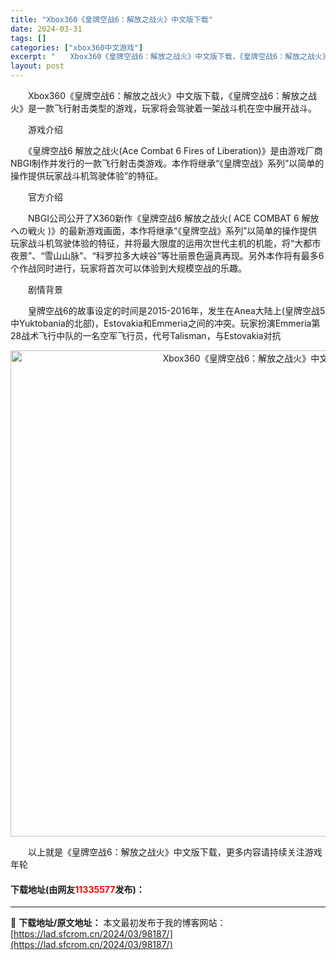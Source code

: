 ```yaml
---
title: "Xbox360《皇牌空战6：解放之战火》中文版下载"
date: 2024-03-31
tags: []
categories: ["xbox360中文游戏"]
excerpt: "　　Xbox360《皇牌空战6：解放之战火》中文版下载，《皇牌空战6：解放之战火》是一款飞行射击类型的游戏，玩家将会驾驶着一架战斗机在空中展开战斗。 　　游戏介绍 　　《皇牌空战6 解放之战火(Ace Combat 6 Fires of Liberation)》是由游戏厂商NBGI制作并发行的一款飞&hellip;"
layout: post
---
```


 <p>　　Xbox360《皇牌空战6：解放之战火》中文版下载，《皇牌空战6：解放之战火》是一款飞行射击类型的游戏，玩家将会驾驶着一架战斗机在空中展开战斗。</p> <p>　　游戏介绍</p> <p>　　《皇牌空战6 解放之战火(Ace Combat 6 Fires of Liberation)》是由游戏厂商NBGI制作并发行的一款飞行射击类游戏。本作将继承&ldquo;《皇牌空战》系列&rdquo;以简单的操作提供玩家战斗机驾驶体验&rdquo;的特征。</p> <p>　　官方介绍</p> <p>　　NBGI公司公开了X360新作《皇牌空战6 解放之战火( ACE COMBAT 6 解放への戦火 )》的最新游戏画面，本作将继承&ldquo;《皇牌空战》系列&rdquo;以简单的操作提供玩家战斗机驾驶体验的特征，并将最大限度的运用次世代主机的机能，将&ldquo;大都市夜景&rdquo;、&ldquo;雪山山脉&rdquo;、&ldquo;科罗拉多大峡谷&rdquo;等壮丽景色逼真再现。另外本作将有最多6个作战同时进行，玩家将首次可以体验到大规模空战的乐趣。</p> <p>　　剧情背景</p> <p>　　皇牌空战6的故事设定的时间是2015-2016年，发生在Anea大陆上(皇牌空战5中Yuktobania的北部)，Estovakia和Emmeria之间的冲突。玩家扮演Emmeria第28战术飞行中队的一名空军飞行员，代号Talisman，与Estovakia对抗</p> <p align="center"><img align="" border="0" src="https://lad.sfcrom.cn/wp-content/uploads/2024/03/20240330_66083de9dbd89.jpg" width="778" alt="Xbox360《皇牌空战6：解放之战火》中文版下载" /></p> <p>　　以上就是《皇牌空战6：解放之战火》中文版下载，更多内容请持续关注游戏年轮</p> <p><h4>下载地址(由网友<font color="red">11335577</font>发布)：</h4></p> 

---
📖 **下载地址/原文地址：** 本文最初发布于我的博客网站：[https://lad.sfcrom.cn/2024/03/98187/](https://lad.sfcrom.cn/2024/03/98187/)
